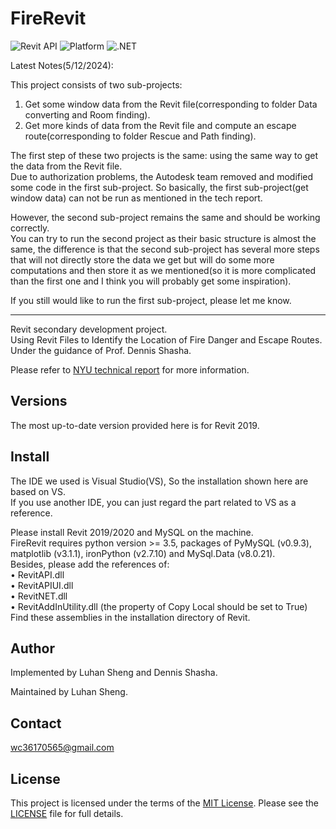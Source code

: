 # FireRevit

![Revit API](https://img.shields.io/badge/Revit%20API-2019-blue.svg)
![Platform](https://img.shields.io/badge/platform-Windows-lightgray.svg)
![.NET](https://img.shields.io/badge/.NET-4.7-blue.svg)

Latest Notes(5/12/2024):  

This project consists of two sub-projects:   
1. Get some window data from the Revit file(corresponding to folder Data converting and Room finding).  
2. Get more kinds of data from the Revit file and compute an escape route(corresponding to folder Rescue and Path finding).  
  
The first step of these two projects is the same: using the same way to get the data from the Revit file.  
Due to authorization problems, the Autodesk team removed and modified some code in the first sub-project. So basically, the first sub-project(get window data) can not be run as mentioned in the tech report.  

However, the second sub-project remains the same and should be working correctly.  
You can try to run the second project as their basic structure is almost the same, the difference is that the second sub-project has several more steps that will not directly store the data we get but will do some more computations and then store it as we mentioned(so it is more complicated than the first one and I think you will probably get some inspiration).  

If you still would like to run the first sub-project, please let me know.

--------------------------------------------------------------------------------------  
Revit secondary development project.  
Using Revit Files to Identify the Location of Fire Danger and Escape Routes.  
Under the guidance of Prof. Dennis Shasha.  

Please refer to [NYU technical report](https://cs.nyu.edu/media/publications/RevitToDatabase.pdf) for more information.


## <a name="versions"></a> Versions

The most up-to-date version provided here is for Revit 2019.


## Install

The IDE we used is Visual Studio(VS), So the installation shown here are based on VS.  
If you use another IDE, you can just regard the part related to VS as a reference.  

Please install Revit 2019/2020 and MySQL on the machine.  
FireRevit requires python version >= 3.5, packages of PyMySQL (v0.9.3), matplotlib (v3.1.1), ironPython (v2.7.10) and MySql.Data (v8.0.21).  
Besides, please add the references of:  
• RevitAPI.dll  
• RevitAPIUI.dll  
• RevitNET.dll  
• RevitAddInUtility.dll (the property of Copy Local should be set to True)  
Find these assemblies in the installation directory of Revit.  

## Author

Implemented by Luhan Sheng and Dennis Shasha.

Maintained by Luhan Sheng.

## Contact

wc36170565@gmail.com

## License

This project is licensed under the terms of the [MIT License](http://opensource.org/licenses/MIT).
Please see the [LICENSE](LICENSE) file for full details.
